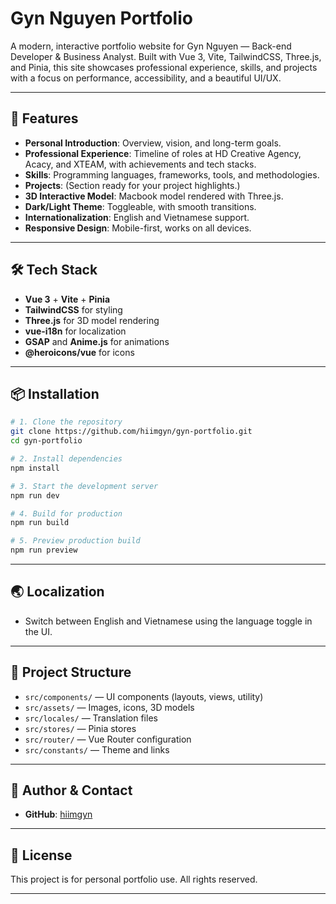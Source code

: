 # Gyn Nguyen Portfolio

A modern, interactive portfolio website for Gyn Nguyen — Back-end Developer & Business Analyst. Built with Vue 3, Vite, TailwindCSS, Three.js, and Pinia, this site showcases professional experience, skills, and projects with a focus on performance, accessibility, and a beautiful UI/UX.

---

## 🚀 Features

- **Personal Introduction**: Overview, vision, and long-term goals.
- **Professional Experience**: Timeline of roles at HD Creative Agency, Acacy, and XTEAM, with achievements and tech stacks.
- **Skills**: Programming languages, frameworks, tools, and methodologies.
- **Projects**: (Section ready for your project highlights.)
- **3D Interactive Model**: Macbook model rendered with Three.js.
- **Dark/Light Theme**: Toggleable, with smooth transitions.
- **Internationalization**: English and Vietnamese support.
- **Responsive Design**: Mobile-first, works on all devices.

---

## 🛠️ Tech Stack

- **Vue 3** + **Vite** + **Pinia**
- **TailwindCSS** for styling
- **Three.js** for 3D model rendering
- **vue-i18n** for localization
- **GSAP** and **Anime.js** for animations
- **@heroicons/vue** for icons

---

## 📦 Installation

```bash
# 1. Clone the repository
git clone https://github.com/hiimgyn/gyn-portfolio.git
cd gyn-portfolio

# 2. Install dependencies
npm install

# 3. Start the development server
npm run dev

# 4. Build for production
npm run build

# 5. Preview production build
npm run preview
```

---

## 🌏 Localization

- Switch between English and Vietnamese using the language toggle in the UI.

---

## 📄 Project Structure

- `src/components/` — UI components (layouts, views, utility)
- `src/assets/` — Images, icons, 3D models
- `src/locales/` — Translation files
- `src/stores/` — Pinia stores
- `src/router/` — Vue Router configuration
- `src/constants/` — Theme and links

---

## 👤 Author & Contact
- **GitHub**: [hiimgyn](https://github.com/hiimgyn)

---

## 📄 License

This project is for personal portfolio use. All rights reserved.

---
